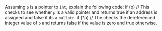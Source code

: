 Assuming `p` is a pointer to `int`, explain the following code:
if (p) // This checks to see whether `p` is a valid pointer and returns true if an address is assigned and false if its a `nullptr`.
if (*p) // The checks the dereferenced integer value of `p` and returns false if the value is zero and true otherwise.